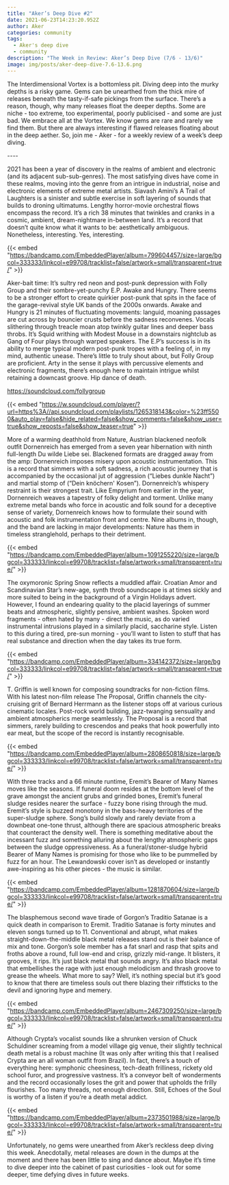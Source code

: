 ```yaml
---
title: "Aker’s Deep Dive #2"
date: 2021-06-23T14:23:20.952Z
author: Aker
categories: community
tags:
  - Aker's deep dive
  - community
description: "The Week in Review: Aker’s Deep Dive (7/6 - 13/6)"
image: img/posts/aker-deep-dive-7.6-13.6.png
---
```

<!--StartFragment-->

The Interdimensional Vortex is a bottomless pit. Diving deep into the murky depths is a risky game. Gems can be unearthed from the thick mire of releases beneath the tasty-if-safe pickings from the surface. There’s a reason, though, why many releases float the deeper depths. Some are niche - too extreme, too experimental, poorly publicised - and some are just bad. We embrace all at the Vortex. We know gems are rare and rarely we find them. But there are always interesting if flawed releases floating about in the deep aether. So, join me - Aker - for a weekly review of a week’s deep diving.

\----

2021 has been a year of discovery in the realms of ambient and electronic (and its adjacent sub-sub-genres). The most satisfying dives have come in these realms, moving into the genre from an intrigue in industrial, noise and electronic elements of extreme metal artists. Siavash Amini’s A Trail of Laughters is a sinister and subtle exercise in soft layering of sounds that builds to droning ultimatums. Lengthy horror-movie orchestral flows encompass the record. It’s a rich 38 minutes that twinkles and cranks in a cosmic, ambient, dream-nightmare in-between land. It’s a record that doesn’t quite know what it wants to be: aesthetically ambiguous. Nonetheless, interesting. Yes, interesting. 

{{< embed "https://bandcamp.com/EmbeddedPlayer/album=799604457/size=large/bgcol=333333/linkcol=e99708/tracklist=false/artwork=small/transparent=true/" >}}

Aker-bait time: It’s sultry red neon and post-punk depression with Folly Group and their sombre-yet-punchy E.P. Awake and Hungry. There seems to be a stronger effort to create quirkier post-punk that spits in the face of the garage-revival style UK bands of the 2000s onwards. Awake and Hungry is 21 minutes of fluctuating movements: languid, moaning passages are cut across by bouncier crusts before the sadness reconvenes. Vocals slithering through treacle moan atop twinkly guitar lines and deeper bass throbs. It’s Squid writhing with Modest Mouse in a downstairs nightclub as Gang of Four plays through warped speakers. The E.P’s success is in its ability to merge typical modern post-punk tropes with a feeling of, in my mind, authentic unease. There’s little to truly shout about, but Folly Group are proficient. Arty in the sense it plays with percussive elements and electronic fragments, there’s enough here to maintain intrigue whilst retaining a downcast groove. Hip dance of death.

<https://soundcloud.com/follygroup>

{{< embed "https://w.soundcloud.com/player/?url=https%3A//api.soundcloud.com/playlists/1265318143&color=%23ff5500&auto_play=false&hide_related=false&show_comments=false&show_user=true&show_reposts=false&show_teaser=true" >}}

More of a warming deathhold from Nature, Austrian blackened neofolk outfit Dornenreich has emerged from a seven year hibernation with ninth full-length Du wilde Liebe sei. Blackened formats are dragged away from the amp: Dornenreich imposes misery upon acoustic instrumentation. This is a record that simmers with a soft sadness, a rich acoustic journey that is accompanied by the occasional jut of aggression (“Liebes dunkle Nacht”) and martial stomp of (“Dein knöchern' Kosen”). Dornenreich’s whispery restraint is their strongest trait. Like Empyrium from earlier in the year, Dornenreich weaves a tapestry of folky delight and torment. Unlike many extreme metal bands who force in acoustic and folk sound for a deceptive sense of variety, Dornenreich knows how to formulate their sound with acoustic and folk instrumentation front and centre. Nine albums in, though, and the band are lacking in major developments: Nature has them in timeless stranglehold, perhaps to their detriment. 

{{< embed "https://bandcamp.com/EmbeddedPlayer/album=1091255220/size=large/bgcol=333333/linkcol=e99708/tracklist=false/artwork=small/transparent=true/" >}}[](https://dornenreich.bandcamp.com/)

The oxymoronic Spring Snow reflects a muddled affair. Croatian Amor and Scandinavian Star’s new-age, synth throb soundscape is at times sickly and more suited to being in the background of a Virgin Holidays advert. However, I found an endearing quality to the placid layerings of summer beats and atmospheric, slightly pensive, ambient washes. Spoken word fragments - often hated by many - direct the music, as do varied instrumental intrusions played in a similarly placid, saccharine style. Listen to this during a tired, pre-sun morning - you’ll want to listen to stuff that has real substance and direction when the day takes its true form.

{{< embed "https://bandcamp.com/EmbeddedPlayer/album=334142372/size=large/bgcol=333333/linkcol=e99708/tracklist=false/artwork=small/transparent=true/" >}}[](https://dornenreich.bandcamp.com/)

T. Griffin is well known for composing soundtracks for non-fiction films. With his latest non-film release The Proposal, Griffin channels the city-cruising grit of Bernard Herrmann as the listener stops off at various curious cinematic locales. Post-rock world building, jazz-twanging sensuality and ambient atmospherics merge seamlessly. The Proposal is a record that simmers, rarely building to crescendos and peaks that hook powerfully into ear meat, but the scope of the record is instantly recognisable.

{{< embed "https://bandcamp.com/EmbeddedPlayer/album=2808650818/size=large/bgcol=333333/linkcol=e99708/tracklist=false/artwork=small/transparent=true/" >}}[](https://dornenreich.bandcamp.com/)

With three tracks and a 66 minute runtime, Eremit’s Bearer of Many Names moves like the seasons. If funeral doom resides at the bottom level of the grave amongst the ancient grubs and grinded bones, Eremit’s funeral sludge resides nearer the surface - fuzzy bone rising through the mud. Eremit’s style is buzzed monotony in the bass-heavy territories of the super-sludge sphere. Song’s build slowly and rarely deviate from a downbeat one-tone thrust, although there are spacious atmospheric breaks that counteract the density well. There is something meditative about the incessant fuzz and something alluring about the lengthy atmospheric gaps between the sludge oppressiveness. As a funeral/stoner-sludge hybrid Bearer of Many Names is promising for those who like to be pummelled by fuzz for an hour. The Lewandowski cover isn’t as developed or instantly awe-inspiring as his other pieces - the music is similar. 

{{< embed "https://bandcamp.com/EmbeddedPlayer/album=1281870604/size=large/bgcol=333333/linkcol=e99708/tracklist=false/artwork=small/transparent=true/" >}}[](https://dornenreich.bandcamp.com/)

The blasphemous second wave tirade of Gorgon’s Traditio Satanae is a quick death in comparison to Eremit. Traditio Satanae is forty minutes and eleven songs turned up to 11. Conventional and abrupt, what makes straight-down-the-middle black metal releases stand out is their balance of mix and tone. Gorgon’s sole member has a fat snarl and rasp that spits and froths above a round, full low-end and crisp, grizzly mid-range. It blisters, it grooves, it rips. It’s just black metal that sounds angry. It’s also black metal that embellishes the rage with just enough melodicism and thrash groove to grease the wheels. What more to say? Well, it’s nothing special but it’s good to know that there are timeless souls out there blazing their riffsticks to the devil and ignoring hype and memery.

{{< embed "https://bandcamp.com/EmbeddedPlayer/album=2467309250/size=large/bgcol=333333/linkcol=e99708/tracklist=false/artwork=small/transparent=true/" >}}[](https://dornenreich.bandcamp.com/)

Although Crypta’s vocalist sounds like a shrunken version of Chuck Schuldiner screaming from a model village gig venue, their slightly technical death metal is a robust machine (It was only after writing this that I realised Crypta are an all woman outfit from Brazil). In fact, there’s a touch of everything here: symphonic cheesiness, tech-death frilliness, rickety old school furor, and progressive vastness. It’s a conveyor belt of wonderments and the record occasionally loses the grit and power that upholds the frilly flourishes. Too many threads, not enough direction. Still, Echoes of the Soul is worthy of a listen if you’re a death metal addict. 

{{< embed "https://bandcamp.com/EmbeddedPlayer/album=2373501988/size=large/bgcol=333333/linkcol=e99708/tracklist=false/artwork=small/transparent=true/" >}}[](https://dornenreich.bandcamp.com/)

Unfortunately, no gems were unearthed from Aker’s reckless deep diving this week. Anecdotally, metal releases are down in the dumps at the moment and there has been little to sing and dance about. Maybe it’s time to dive deeper into the cabinet of past curiosities - look out for some deeper, time defying dives in future weeks. 

<!--EndFragment-->